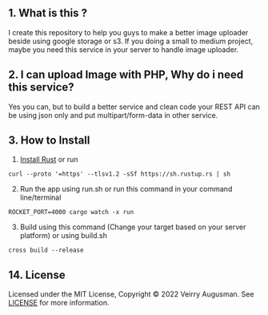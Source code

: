 ## 1. What is this ?

I create this repository to help you guys to make a better image uploader beside using google storage or s3. If you doing a small to medium project, maybe you need this service in your server to handle image uploader.

## 2. I can upload Image with PHP, Why do i need this service?

Yes you can, but to build a better service and clean code your REST API can be using json only and put multipart/form-data in other service.

## 3. How to Install

1. [Install Rust](https://www.rust-lang.org/learn/get-started) or run
```
curl --proto '=https' --tlsv1.2 -sSf https://sh.rustup.rs | sh
```
2. Run the app using run.sh or run this command in your command line/terminal
```
ROCKET_PORT=4000 cargo watch -x run
```
3. Build using this command (Change your target based on your server platform) or using build.sh
```
cross build --release
```

## 14. License

Licensed under the MIT License, Copyright © 2022 Veirry Augusman. See [LICENSE](https://github.com/VeirryAu/image-upload-with-rust/blob/master/LICENSE) for more information.